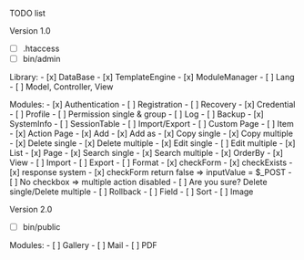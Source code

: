 TODO list

Version 1.0

- [ ] .htaccess
- [ ] bin/admin

Library:
	- [x] DataBase
	- [x] TemplateEngine
	- [x] ModuleManager
	- [ ] Lang
	- [ ] Model, Controller, View

Modules: 
	- [x] Authentication
	- [ ] Registration
	- [ ] Recovery
	- [x] Credential
	- [ ] Profile
	- [ ] Permission single & group
	- [ ] Log
	- [ ] Backup
	- [x] SystemInfo
	- [ ] SessionTable
	- [ ] Import/Export
	- [ ] Custom Page
	- [ ] Item
		- [x] Action Page
		- [x] Add
		- [x] Add as
		- [x] Copy single
		- [x] Copy multiple
		- [x] Delete single
		- [x] Delete multiple
		- [x] Edit single
		- [ ] Edit multiple
		- [x] List
		- [x] Page 
		- [x] Search single
		- [x] Search multiple
		- [x] OrderBy
		- [x] View
		- [ ] Import
		- [ ] Export
		- [ ] Format
		- [x] checkForm
		- [x] checkExists
		- [x] response system
		- [x] checkForm return false => inputValue = $_POST
		- [ ] No checkbox => multiple action disabled
		- [ ] Are you sure? Delete single/Delete multiple
		- [ ] Rollback
		- [ ] Field
			- [ ] Sort
			- [ ] Image

Version 2.0

- [ ] bin/public

Modules:
	- [ ] Gallery
	- [ ] Mail
	- [ ] PDF
